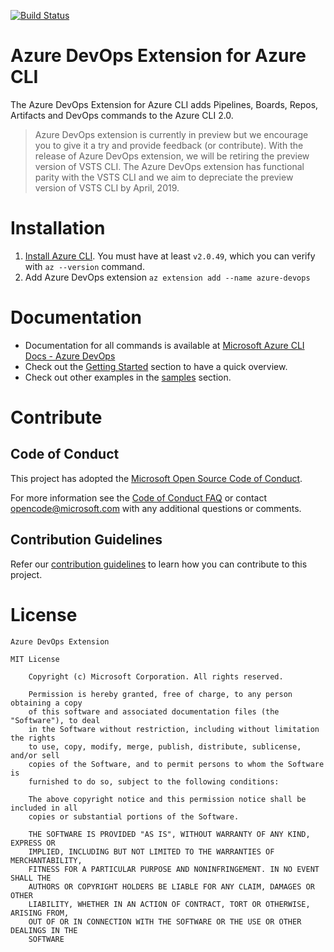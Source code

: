 [![Build Status](https://dev.azure.com/AzureDevOpsCliOrg/AzureDevOpsCli/_apis/build/status/YAML/Azure%20DevOps%20CLI%20-%20Merge%20GitHub%20YAML?branchName=azuredevopscli-dev)](https://dev.azure.com/AzureDevOpsCliOrg/AzureDevOpsCli/_build/latest?definitionId=38?branchName=azuredevopscli-dev)

# Azure DevOps Extension for Azure CLI


The Azure DevOps Extension for Azure CLI adds Pipelines, Boards, Repos, Artifacts and DevOps commands to the Azure CLI 2.0. 


> Azure DevOps extension is currently in preview but we encourage you to give it a try and provide feedback (or contribute).
With the release of Azure DevOps extension, we will be retiring the preview version of VSTS CLI. The Azure DevOps extension has functional parity with the VSTS CLI and we aim to depreciate the preview version of VSTS CLI by April, 2019. 


# Installation

1. [Install Azure CLI](https://docs.microsoft.com/en-us/cli/azure/install-azure-cli). 
You must have at least `v2.0.49`, which you can verify with `az --version` command.
2. Add Azure DevOps extension
`az extension add --name azure-devops`


# Documentation
- Documentation for all commands is available at [Microsoft Azure CLI Docs - Azure DevOps](https://docs.microsoft.com/en-us/cli/azure/ext/azure-devops/?view=azure-cli-latest)
- Check out the [Getting Started](/doc/getting_started.md) section to have a quick overview. 
- Check out other examples in the [samples](/doc/samples.md) section.

# Contribute

## Code of Conduct
This project has adopted the [Microsoft Open Source Code of Conduct](https://opensource.microsoft.com/codeofconduct/).

For more information see the [Code of Conduct FAQ](https://opensource.microsoft.com/codeofconduct/faq/) or contact [opencode@microsoft.com](mailto:opencode@microsoft.com) with any additional questions or comments.

## Contribution Guidelines
Refer our [contribution guidelines](/doc/contributing.md) to learn how you can contribute to this project.


# License

```
Azure DevOps Extension

MIT License

    Copyright (c) Microsoft Corporation. All rights reserved.

    Permission is hereby granted, free of charge, to any person obtaining a copy
    of this software and associated documentation files (the "Software"), to deal
    in the Software without restriction, including without limitation the rights
    to use, copy, modify, merge, publish, distribute, sublicense, and/or sell
    copies of the Software, and to permit persons to whom the Software is
    furnished to do so, subject to the following conditions:

    The above copyright notice and this permission notice shall be included in all
    copies or substantial portions of the Software.

    THE SOFTWARE IS PROVIDED "AS IS", WITHOUT WARRANTY OF ANY KIND, EXPRESS OR
    IMPLIED, INCLUDING BUT NOT LIMITED TO THE WARRANTIES OF MERCHANTABILITY,
    FITNESS FOR A PARTICULAR PURPOSE AND NONINFRINGEMENT. IN NO EVENT SHALL THE
    AUTHORS OR COPYRIGHT HOLDERS BE LIABLE FOR ANY CLAIM, DAMAGES OR OTHER
    LIABILITY, WHETHER IN AN ACTION OF CONTRACT, TORT OR OTHERWISE, ARISING FROM,
    OUT OF OR IN CONNECTION WITH THE SOFTWARE OR THE USE OR OTHER DEALINGS IN THE
    SOFTWARE
```
